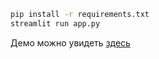 ```bash
pip install -r requirements.txt
streamlit run app.py
```

Демо можно увидеть [здесь](https://share.streamlit.io/cybermaryver/reviews-explorer/app.py) 
